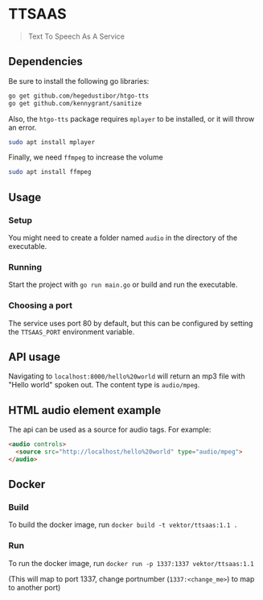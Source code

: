 # TTSAAS
> Text To Speech As A Service

## Dependencies
Be sure to install the following go libraries:
```bash
go get github.com/hegedustibor/htgo-tts
go get github.com/kennygrant/sanitize
```

Also, the `htgo-tts` package requires `mplayer` to be installed, or it will throw an error.
```bash
sudo apt install mplayer
```

Finally, we need `ffmpeg` to increase the volume
```bash
sudo apt install ffmpeg
```

## Usage 
### Setup
You might need to create a folder named `audio` in the directory of the executable.

### Running 
Start the project with `go run main.go` or build and run the executable.

### Choosing a port
The service uses port 80 by default, but this can be configured by setting the `TTSAAS_PORT` environment variable.

## API usage
Navigating to `localhost:8000/hello%20world` will return an mp3 file with "Hello world" spoken out. The content type is `audio/mpeg`.

## HTML audio element example
The api can be used as a source for audio tags. For example:
```html
<audio controls>
  <source src="http://localhost/hello%20world" type="audio/mpeg">
</audio>
```

## Docker

### Build
To build the docker image, run `docker build -t vektor/ttsaas:1.1 .`

### Run
To run the docker image, run `docker run -p 1337:1337 vektor/ttsaas:1.1`

(This will map to port 1337, change portnumber (`1337:<change_me>`) to map to another port)

